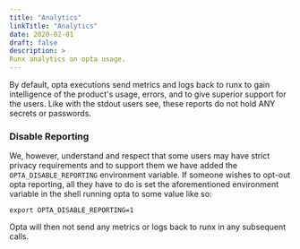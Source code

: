 ```yaml
---
title: "Analytics"
linkTitle: "Analytics"
date: 2020-02-01
draft: false
description: >
Runx analytics on opta usage.
---
```


By default, opta executions send metrics and logs back to runx to gain intelligence of the product's usage, errors, and
to give superior support for the users. Like with the stdout users see, these reports do not hold ANY secrets or
passwords. 

### Disable Reporting
We, however, understand and respect that some users may have strict privacy requirements and to support them we 
have added the `OPTA_DISABLE_REPORTING` environment variable. If someone wishes to opt-out opta reporting, all they 
have to do is set the aforementioned environment variable in the shell running opta
to some value like so:
```shell
export OPTA_DISABLE_REPORTING=1
```
Opta will then not send any metrics or logs back to runx in any subsequent calls.